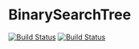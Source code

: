 # BinarySearchTree
[![Build Status](https://travis-ci.org/Loveskyrim/BinarySearchTree.svg?branch=master)](https://travis-ci.org/Loveskyrim/BinarySearchTree)
[![Build Status](https://ci.appveyor.com/project/Loveskyrim/binarysearchtree)](https://ci.appveyor.com/project/Loveskyrim/binarysearchtree)
